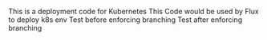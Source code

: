 This is a deployment code for Kubernetes
This Code would be used by Flux to deploy k8s env
Test before enforcing branching
Test after enforcing branching
